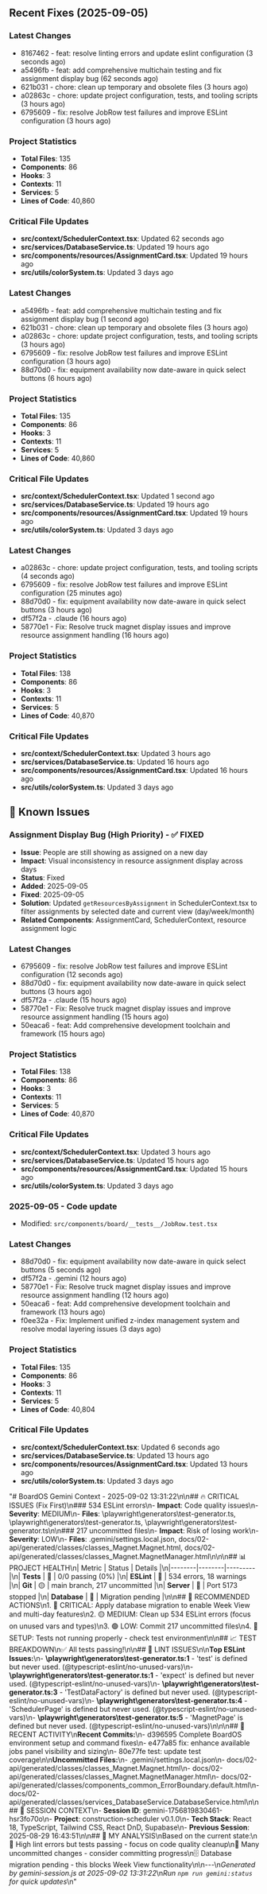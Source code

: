 ## Recent Fixes (2025-09-05)

### Latest Changes
- 8167462 - feat: resolve linting errors and update eslint configuration (3 seconds ago)
- a5496fb - feat: add comprehensive multichain testing and fix assignment display bug (62 seconds ago)
- 621b031 - chore: clean up temporary and obsolete files (3 hours ago)
- a02863c - chore: update project configuration, tests, and tooling scripts (3 hours ago)
- 6795609 - fix: resolve JobRow test failures and improve ESLint configuration (3 hours ago)

### Project Statistics
- **Total Files**: 135
- **Components**: 86
- **Hooks**: 3
- **Contexts**: 11
- **Services**: 5
- **Lines of Code**: 40,860

### Critical File Updates
- **src/context/SchedulerContext.tsx**: Updated 62 seconds ago
- **src/services/DatabaseService.ts**: Updated 19 hours ago
- **src/components/resources/AssignmentCard.tsx**: Updated 19 hours ago
- **src/utils/colorSystem.ts**: Updated 3 days ago

### Latest Changes
- a5496fb - feat: add comprehensive multichain testing and fix assignment display bug (1 second ago)
- 621b031 - chore: clean up temporary and obsolete files (3 hours ago)
- a02863c - chore: update project configuration, tests, and tooling scripts (3 hours ago)
- 6795609 - fix: resolve JobRow test failures and improve ESLint configuration (3 hours ago)
- 88d70d0 - fix: equipment availability now date-aware in quick select buttons (6 hours ago)

### Project Statistics
- **Total Files**: 135
- **Components**: 86
- **Hooks**: 3
- **Contexts**: 11
- **Services**: 5
- **Lines of Code**: 40,860

### Critical File Updates
- **src/context/SchedulerContext.tsx**: Updated 1 second ago
- **src/services/DatabaseService.ts**: Updated 19 hours ago
- **src/components/resources/AssignmentCard.tsx**: Updated 19 hours ago
- **src/utils/colorSystem.ts**: Updated 3 days ago

### Latest Changes
- a02863c - chore: update project configuration, tests, and tooling scripts (4 seconds ago)
- 6795609 - fix: resolve JobRow test failures and improve ESLint configuration (25 minutes ago)
- 88d70d0 - fix: equipment availability now date-aware in quick select buttons (3 hours ago)
- df57f2a - .claude (16 hours ago)
- 58770e1 - Fix: Resolve truck magnet display issues and improve resource assignment handling (16 hours ago)

### Project Statistics
- **Total Files**: 138
- **Components**: 86
- **Hooks**: 3
- **Contexts**: 11
- **Services**: 5
- **Lines of Code**: 40,870

### Critical File Updates
- **src/context/SchedulerContext.tsx**: Updated 3 hours ago
- **src/services/DatabaseService.ts**: Updated 16 hours ago
- **src/components/resources/AssignmentCard.tsx**: Updated 16 hours ago
- **src/utils/colorSystem.ts**: Updated 3 days ago

## 🐛 Known Issues

### Assignment Display Bug (High Priority) - ✅ FIXED
- **Issue**: People are still showing as assigned on a new day
- **Impact**: Visual inconsistency in resource assignment display across days
- **Status**: Fixed
- **Added**: 2025-09-05
- **Fixed**: 2025-09-05
- **Solution**: Updated `getResourcesByAssignment` in SchedulerContext.tsx to filter assignments by selected date and current view (day/week/month)
- **Related Components**: AssignmentCard, SchedulerContext, resource assignment logic

### Latest Changes
- 6795609 - fix: resolve JobRow test failures and improve ESLint configuration (12 seconds ago)
- 88d70d0 - fix: equipment availability now date-aware in quick select buttons (3 hours ago)
- df57f2a - .claude (15 hours ago)
- 58770e1 - Fix: Resolve truck magnet display issues and improve resource assignment handling (15 hours ago)
- 50eaca6 - feat: Add comprehensive development toolchain and framework (15 hours ago)

### Project Statistics
- **Total Files**: 138
- **Components**: 86
- **Hooks**: 3
- **Contexts**: 11
- **Services**: 5
- **Lines of Code**: 40,870

### Critical File Updates
- **src/context/SchedulerContext.tsx**: Updated 3 hours ago
- **src/services/DatabaseService.ts**: Updated 15 hours ago
- **src/components/resources/AssignmentCard.tsx**: Updated 15 hours ago
- **src/utils/colorSystem.ts**: Updated 3 days ago

### 2025-09-05 - Code update
- Modified: `src/components/board/__tests__/JobRow.test.tsx`

### Latest Changes
- 88d70d0 - fix: equipment availability now date-aware in quick select buttons (5 seconds ago)
- df57f2a - .gemini (12 hours ago)
- 58770e1 - Fix: Resolve truck magnet display issues and improve resource assignment handling (12 hours ago)
- 50eaca6 - feat: Add comprehensive development toolchain and framework (13 hours ago)
- f0ee32a - Fix: Implement unified z-index management system and resolve modal layering issues (3 days ago)

### Project Statistics
- **Total Files**: 135
- **Components**: 86
- **Hooks**: 3
- **Contexts**: 11
- **Services**: 5
- **Lines of Code**: 40,804

### Critical File Updates
- **src/context/SchedulerContext.tsx**: Updated 6 seconds ago
- **src/services/DatabaseService.ts**: Updated 13 hours ago
- **src/components/resources/AssignmentCard.tsx**: Updated 13 hours ago
- **src/utils/colorSystem.ts**: Updated 3 days ago

"# BoardOS Gemini Context - 2025-09-02 13:31:22\n\n## 🔥 CRITICAL ISSUES (Fix First)\n### 534 ESLint errors\n- **Impact**: Code quality issues\n- **Severity**: MEDIUM\n- **Files**: \\playwright\\generators\\test-generator.ts, \\playwright\\generators\\test-generator.ts, \\playwright\\generators\\test-generator.ts\n\n### 217 uncommitted files\n- **Impact**: Risk of losing work\n- **Severity**: LOW\n- **Files**: .gemini/settings.local.json, docs/02-api/generated/classes/classes_Magnet.Magnet.html, docs/02-api/generated/classes/classes_Magnet.MagnetManager.html\n\n\n## 📊 PROJECT HEALTH\n| Metric | Status | Details |\n|--------|--------|---------|\n| **Tests** | 🔴 | 0/0 passing (0%) |\n| **ESLint** | 🔴 | 534 errors, 18 warnings |\n| **Git** | 🟡 | main branch, 217 uncommitted |\n| **Server** | 🔴 | Port 5173 stopped |\n| **Database** | 🔴 | Migration pending |\n\n## 🎯 RECOMMENDED ACTIONS\n1. 🔴 CRITICAL: Apply database migration to enable Week View and multi-day features\n2. 🟡 MEDIUM: Clean up 534 ESLint errors (focus on unused vars and types)\n3. 🟢 LOW: Commit 217 uncommitted files\n4. 🔧 SETUP: Tests not running properly - check test environment\n\n## 📈 TEST BREAKDOWN\n✅ All tests passing!\n\n## 🔧 LINT ISSUES\n\n**Top ESLint Issues:**\n- **\\playwright\\generators\\test-generator.ts:1** - 'test' is defined but never used. (@typescript-eslint/no-unused-vars)\n- **\\playwright\\generators\\test-generator.ts:1** - 'expect' is defined but never used. (@typescript-eslint/no-unused-vars)\n- **\\playwright\\generators\\test-generator.ts:3** - 'TestDataFactory' is defined but never used. (@typescript-eslint/no-unused-vars)\n- **\\playwright\\generators\\test-generator.ts:4** - 'SchedulerPage' is defined but never used. (@typescript-eslint/no-unused-vars)\n- **\\playwright\\generators\\test-generator.ts:5** - 'MagnetPage' is defined but never used. (@typescript-eslint/no-unused-vars)\n\n\n## 🔄 RECENT ACTIVITY\n**Recent Commits:**\n- d396595 Complete BoardOS environment setup and command fixes\n- e477a85 fix: enhance available jobs panel visibility and sizing\n- 80e77fe test: update test coverage\n\n**Uncommitted Files:**\n- .gemini/settings.local.json\n- docs/02-api/generated/classes/classes_Magnet.Magnet.html\n- docs/02-api/generated/classes/classes_Magnet.MagnetManager.html\n- docs/02-api/generated/classes/components_common_ErrorBoundary.default.html\n- docs/02-api/generated/classes/services_DatabaseService.DatabaseService.html\n\n## 💾 SESSION CONTEXT\n- **Session ID**: gemini-1756819830461-hsr3fo70o\n- **Project**: construction-scheduler v0.1.0\n- **Tech Stack**: React 18, TypeScript, Tailwind CSS, React DnD, Supabase\n- **Previous Session**: 2025-08-29 16:43:51\n\n## 🧠 MY ANALYSIS\nBased on the current state:\n🔧 High lint errors but tests passing - focus on code quality cleanup\n💾 Many uncommitted changes - consider committing progress\n🗄️  Database migration pending - this blocks Week View functionality\n\n---\n*Generated by gemini-session.js at 2025-09-02 13:31:22*\n*Run `npm run gemini:status` for quick updates*\n"